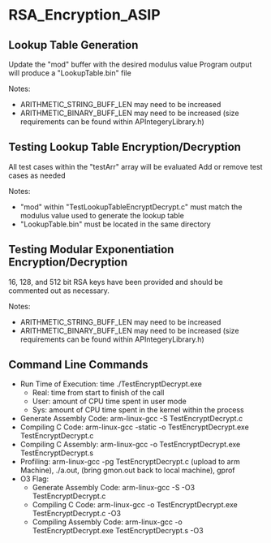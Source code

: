 # RSA_Encryption_ASIP

## Lookup Table Generation

Update the "mod" buffer with the desired modulus value
Program output will produce a "LookupTable.bin" file

Notes:
- ARITHMETIC_STRING_BUFF_LEN may need to be increased
- ARITHMETIC_BINARY_BUFF_LEN may need to be increased (size requirements can be found within APIntegeryLibrary.h)

## Testing Lookup Table Encryption/Decryption

All test cases within the "testArr" array will be evaluated
Add or remove test cases as needed

Notes:
- "mod" within "TestLookupTableEncryptDecrypt.c" must match the modulus value used to generate the lookup table
- "LookupTable.bin" must be located in the same directory

## Testing Modular Exponentiation Encryption/Decryption

16, 128, and 512 bit RSA keys have been provided and should be commented out as necessary.

Notes:
- ARITHMETIC_STRING_BUFF_LEN may need to be increased
- ARITHMETIC_BINARY_BUFF_LEN may need to be increased (size requirements can be found within APIntegeryLibrary.h)

## Command Line Commands 
- Run Time of Execution: time ./TestEncryptDecrypt.exe
     - Real: time from start to finish of the call
     - User: amount of CPU time spent in user mode
     - Sys: amount of CPU time spent in the kernel within the process   
- Generate Assembly Code: arm-linux-gcc -S TestEncryptDecrypt.c
- Compiling C Code: arm-linux-gcc -static -o TestEncryptDecrypt.exe TestEncryptDecrypt.c
- Compiling C Assembly: arm-linux-gcc -o TestEncryptDecrypt.exe TestEncryptDecrypt.s
- Profiling: arm-linux-gcc -pg TestEncryptDecrypt.c (upload to arm Machine), ./a.out, (bring gmon.out back to local machine), gprof
- O3 Flag:
    - Generate Assembly Code: arm-linux-gcc -S -O3 TestEncryptDecrypt.c
    - Compiling C Code: arm-linux-gcc -o TestEncryptDecrypt.exe TestEncryptDecrypt.c -O3
    - Compiling Assembly Code: arm-linux-gcc -o TestEncryptDecrypt.exe TestEncryptDecrypt.s -O3





